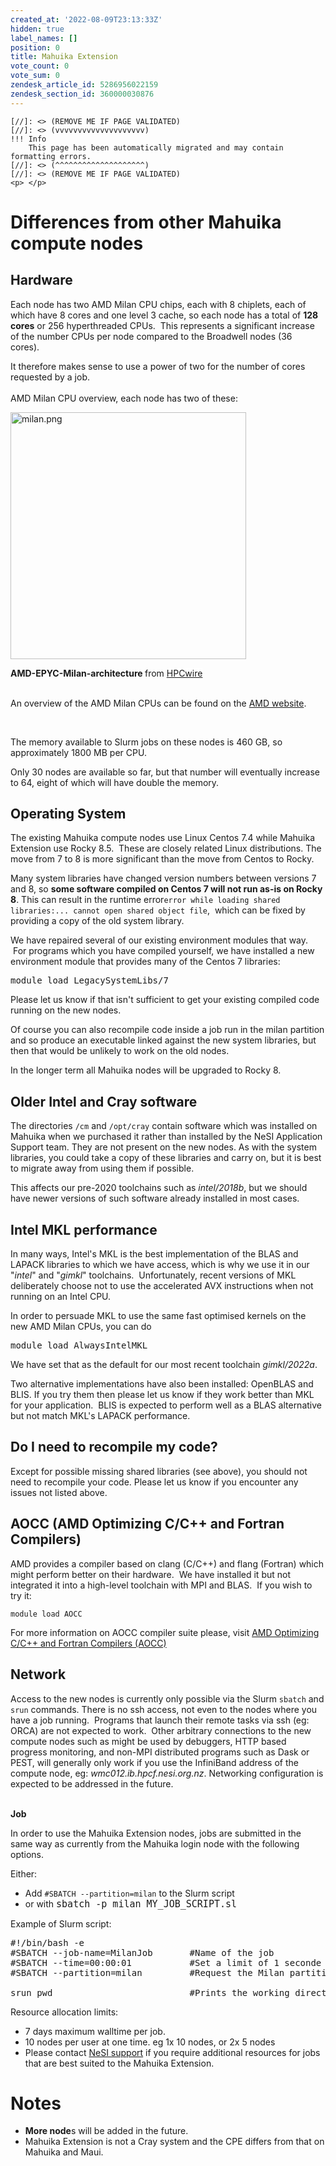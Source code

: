 ```yaml
---
created_at: '2022-08-09T23:13:33Z'
hidden: true
label_names: []
position: 0
title: Mahuika Extension
vote_count: 0
vote_sum: 0
zendesk_article_id: 5286956022159
zendesk_section_id: 360000030876
---
```



    [//]: <> (REMOVE ME IF PAGE VALIDATED)
    [//]: <> (vvvvvvvvvvvvvvvvvvvv)
    !!! Info
        This page has been automatically migrated and may contain formatting errors.
    [//]: <> (^^^^^^^^^^^^^^^^^^^^)
    [//]: <> (REMOVE ME IF PAGE VALIDATED)
    <p> </p>
<h1 id="01GAG6XAK1FF5ZNPMT8RF6MCWZ">Differences from other Mahuika compute nodes<span class="wysiwyg-font-size-x-large"></span>
</h1>
<h2><strong>Hardware</strong></h2>
<p>Each node has two AMD Milan CPU chips, each with 8 chiplets, each of which have 8 cores and one level 3 cache, so each node has a total of <strong>128 cores</strong> or 256 hyperthreaded CPUs.  This represents a significant increase of the number CPUs per node compared to the Broadwell nodes (36 cores). </p>
<p>It therefore makes sense to use a power of two for the number of cores requested by a job.<br><br>AMD Milan CPU overview, each node has two of these:</p>
<p><img src="https://support.nesi.org.nz/hc/article_attachments/5300908636815/milan.png" alt="milan.png" width="377" height="395"></p>
<p><span class="wysiwyg-font-size-small"><strong>AMD-EPYC-Milan-architecture </strong>from <a style="background-color: #ffffff;" href="https://www.hpcwire.com/2021/03/15/amd-launches-epyc-milan-with-19-skus-for-hpc-enterprise-and-hyperscale/#foobox-4/0/AMD-Epyc-Milan-architecture.png" target="_self">HPCwire</a></span><span class="wysiwyg-font-size-small"></span></p>
<p><br>An overview of the AMD Milan CPUs can be found on the <a href="https://www.amd.com/en/processors/epyc-7003-series" target="_self">AMD website</a>.</p>
<p> </p>
<p><span style="font-family: -apple-system, BlinkMacSystemFont, 'Segoe UI', Helvetica, Arial, sans-serif;">The memory available to Slurm jobs on these nodes is 460 GB, so approximately 1800 MB per CPU.  </span></p>
<p>Only 30 nodes are available so far, but that number will eventually increase to 64, eight of which will have double the memory.</p>
<h2 id="01GAG6XAK2WZMMAHZX0WJ98RF6"><strong><span class="wysiwyg-font-size-large">Operating System</span></strong></h2>
<p>The existing Mahuika compute nodes use Linux Centos 7.4 while Mahuika Extension use Rocky 8.5.  These are closely related Linux distributions. The move from 7 to 8 is more significant than the move from Centos to Rocky.</p>
<p>Many system libraries have changed version numbers between versions 7 and 8, so <strong>some software compiled on Centos 7 will not run as-is on Rocky 8</strong>. This can result in the runtime error<code>error while loading shared libraries:... cannot open shared object file</code>,  which can be fixed by providing a copy of the old system library.  </p>
<p>We have repaired several of our existing environment modules that way.  For programs which you have compiled yourself, we have installed a new environment module that provides many of the Centos 7 libraries:</p>
<pre>module load LegacySystemLibs/7</pre>
<p>Please let us know if that isn't sufficient to get your existing compiled code running on the new nodes.</p>
<p>Of course you can also recompile code inside a job run in the milan partition and so produce an executable linked against the new system libraries, but then that would be unlikely to work on the old nodes.</p>
<p>In the longer term all Mahuika nodes will be upgraded to Rocky 8.</p>
<h2 id="01GAG6XAK2NPSX27CEWEPHD0NJ"><strong><span class="wysiwyg-font-size-large">Older Intel and Cray software</span></strong></h2>
<p>The directories <code>/cm</code> and <code>/opt/cray</code> contain software which was installed on Mahuika when we purchased it rather than installed by the NeSI Application Support team. They are not present on the new nodes. As with the system libraries, you could take a copy of these libraries and carry on, but it is best to migrate away from using them if possible.</p>
<p>This affects our pre-2020 toolchains such as<em> intel/2018b</em>, but we should have newer versions of such software already installed in most cases.</p>
<h2 id="01GAG6XAK23RF9SHH94QH011RK"><span class="wysiwyg-font-size-large"><strong>Intel MKL performance</strong></span></h2>
<p>In many ways, Intel's MKL is the best implementation of the BLAS and LAPACK libraries to which we have access, which is why we use it in our "<em>intel</em>" and "<em>gimkl</em>" toolchains.  Unfortunately, recent versions of MKL deliberately choose not to use the accelerated AVX instructions when not running on an Intel CPU.  </p>
<p>In order to persuade MKL to use the same fast optimised kernels on the new AMD Milan CPUs, you can do</p>
<pre>module load AlwaysIntelMKL</pre>
<p>We have set that as the default for our most recent toolchain <em>gimkl/2022a</em>.</p>
<p>Two alternative implementations have also been installed: OpenBLAS and BLIS. If you try them then please let us know if they work better than MKL for your application.  BLIS is expected to perform well as a BLAS alternative but not match MKL's LAPACK performance.  </p>
<h2 id="01GAG6XAK2CBFM66VDVDG2BSDK"><span class="wysiwyg-font-size-large"><strong>Do I need to recompile my code?</strong></span></h2>
<p>Except for possible missing shared libraries (see above), you should not need to recompile your code. Please let us know if you encounter any issues not listed above.</p>
<h2 id="01GAG6XAK2DXD7EH0CWHCYRG22"><span class="wysiwyg-font-size-large"><strong>AOCC (<span>AMD Optimizing C/C++ and Fortran Compilers</span>)</strong></span></h2>
<p>AMD provides a compiler based on clang (C/C++) and flang (Fortran) which might perform better on their hardware.  We have installed it but not integrated it into a high-level toolchain with MPI and BLAS.  If you wish to try it:</p>
<pre><code>module load <span class="s1">AOCC</span></code></pre>
<p>For more information on AOCC compiler suite please, visit <a href="https://developer.amd.com/amd-aocc/" target="_blank" rel="noopener">AMD Optimizing C/C++ and Fortran Compilers (AOCC)</a></p>
<h2 id="01GAG6XAK2M6MMYE9057FTW7A4"><span class="wysiwyg-font-size-large"><strong>Network</strong></span></h2>
<p>Access to the new nodes is currently only possible via the Slurm <code>sbatch</code> and <code>srun</code> commands. There is no ssh access, not even to the nodes where you have a job running.  Programs that launch their remote tasks via ssh (eg: ORCA) are not expected to work.  Other arbitrary connections to the new compute nodes such as might be used by debuggers, HTTP based progress monitoring, and non-MPI distributed programs such as Dask or PEST, will generally only work if you use the InfiniBand address of the compute node, eg: <em>wmc012.ib.hpcf.nesi.org.nz</em>. Networking configuration is expected to be addressed in the future.<br><br><span class="wysiwyg-font-size-large"></span></p>
<p><span class="wysiwyg-font-size-large"></span><strong><span class="wysiwyg-font-size-x-large">Job<br></span><span class="wysiwyg-font-size-x-large"></span></strong><span class="wysiwyg-font-size-x-large"></span></p>
<p>In order to use the Mahuika Extension nodes, jobs are submitted in the same way as currently from the Mahuika login node with the following options.</p>
<p>Either:</p>
<ul>
<li>Add <code>#SBATCH --partition=milan</code> to the Slurm script</li>
<li>or with <code style="font-size: 15px;">sbatch -p milan MY_JOB_SCRIPT.sl</code>
</li>
</ul>
<p>Example of Slurm script:</p>
<pre>#!/bin/bash -e<br>#SBATCH --job-name=MilanJob       #Name of the job<br>#SBATCH --time=00:00:01           #Set a limit of 1 seconde on the total run time of the job allocation<br>#SBATCH --partition=milan         #Request the Milan partition for the resource allocation<br><br>srun pwd                          #Prints the working directory with the srun command</pre>
<p>Resource allocation limits:   </p>
<ul>
<li>7 days maximum walltime per job.</li>
<li>10 nodes per user at one time. eg 1x 10 nodes, or 2x 5 nodes </li>
<li>Please contact <a href="https://support.nesi.org.nz/hc/en-gb/articles/360000748496-User-support" target="_self">NeSI support</a> if you require additional resources for jobs that are best suited to the Mahuika Extension.</li>
</ul>
<h1 id="01GAG6XAK3WY7N03E9SGCXN90B"><strong><span class="wysiwyg-font-size-x-large">Notes</span><span class="wysiwyg-font-size-large"><br></span></strong></h1>
<ul>
<li>
<strong>More node</strong>s will be added in the future.</li>
<li>Mahuika Extension is not a Cray system and the CPE differs from that on Mahuika and Maui. </li>
</ul>